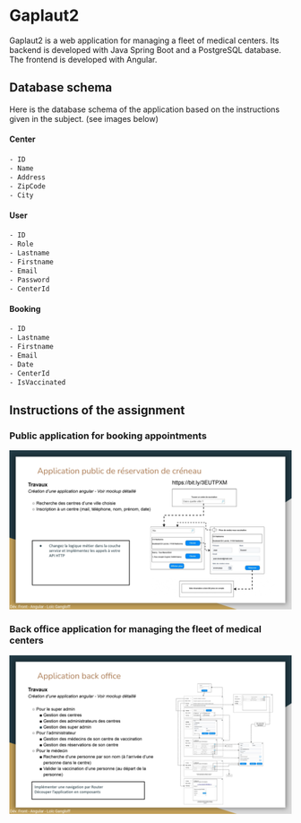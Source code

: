 # Gaplaut2 

Gaplaut2 is a web application for managing a fleet of medical centers. Its backend is developed with Java Spring Boot and a PostgreSQL database. The frontend is developed with Angular.


## Database schema

Here is the database schema of the application based on the instructions given in the subject. (see images below)
    

#### Center
    - ID
    - Name
    - Address
    - ZipCode
    - City

#### User
    - ID
    - Role
    - Lastname
    - Firstname
    - Email
    - Password
    - CenterId

#### Booking
    - ID
    - Lastname
    - Firstname
    - Email
    - Date
    - CenterId
    - IsVaccinated

## Instructions of the assignment

### Public application for booking appointments
<img src="README_img/publicApp.jpg"></img>

### Back office application for managing the fleet of medical centers
<img src="README_img/backOfficeApp.jpg"></img>
